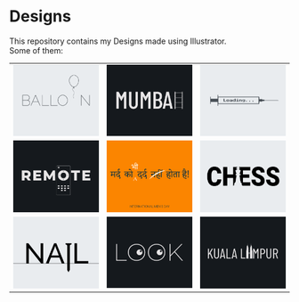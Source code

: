# Designs
This repository contains my Designs made using Illustrator.<br>
Some of them:<br>
<table>
<tr><td><img src="./2020-11/png/22.11.2020.png"></td><td><img src="./2020-12/png/27.12.2020.png"></td><td><img src="./2020-11/png/30.11.2020.png"></td></tr>
<tr><td><img src="./2020-12/png/08.12.2020.png"></td><td><img src="./2020-11/png/19.11.2020.png"></td><td><img src="./2020-11/png/20.11.2020.png"></td></tr>
<tr><td><img src="./2020-11/png/24.11.2020.png"></td><td><img src="./2021-01/png/16.01.2021.png"></td><td><img src="./2020-12/png/29.12.2020.png"></td></tr>
</table>
